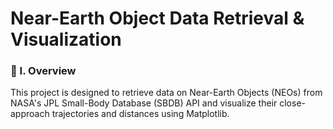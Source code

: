 # Near-Earth Object Data Retrieval & Visualization

### 🧐 I. Overview
This project is designed to retrieve data on Near-Earth Objects (NEOs) from NASA's JPL Small-Body Database (SBDB) API and visualize their close-approach trajectories and distances using Matplotlib. 
